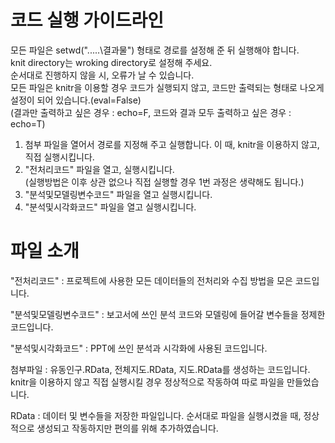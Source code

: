 # 코드 실행 가이드라인
모든 파일은 setwd(".....\\결과물") 형태로 경로를 설정해 준 뒤 실행해야 합니다.  
knit directory는 wroking directory로 설정해 주세요.  
순서대로 진행하지 않을 시, 오류가 날 수 있습니다.  
모든 파일은 knitr을 이용할 경우 코드가 실행되지 않고, 코드만 출력되는 형태로 나오게 설정이 되어 있습니다.(eval=False)  
(결과만 출력하고 싶은 경우 : echo=F, 코드와 결과 모두 출력하고 싶은 경우 : echo=T)   


1. 첨부 파일을 열어서 경로를 지정해 주고 실행합니다. 이 때, knitr을 이용하지 않고, 직접 실행시킵니다.  
2. "전처리코드" 파일을 열고, 실행시킵니다.  
(실행방법은 이후 상관 없으나 직접 실행할 경우 1번 과정은 생략해도 됩니다.)  
3. "분석및모델링변수코드" 파일을 열고 실행시킵니다.  
4. "분석및시각화코드" 파일을 열고 실행시킵니다.  


# 파일 소개

"전처리코드" : 프로젝트에 사용한 모든 데이터들의 전처리와 수집 방법을 모은 코드입니다.

"분석및모델링변수코드" : 보고서에 쓰인 분석 코드와 모델링에 들어갈 변수들을 정제한 코드입니다.

"분석및시각화코드" : PPT에 쓰인 분석과 시각화에 사용된 코드입니다.

첨부파일 : 유동인구.RData, 전체지도.RData, 지도.RData를 생성하는 코드입니다. knitr을 이용하지 않고 직접 실행시킬 경우 정상적으로 작동하여 따로 파일을 만들었습니다.

RData : 데이터 및 변수들을 저장한 파일입니다. 순서대로 파일을 실행시켰을 때, 정상적으로 생성되고 작동하지만 편의를 위해 추가하였습니다.


